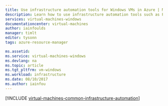 ```yaml
---
title: Use infrastructure automation tools for Windows VMs in Azure | Microsoft Docs
description: Learn how to use infrastructure automation tools such as PowerShell DSC, Ansible, Chef, Puppet, and Azure Automation to create and manage Windows virtual machines in Azure
services: virtual-machines-windows
documentationcenter: virtual-machines
author: iainfoulds
manager: timlt
editor: tysonn
tags: azure-resource-manager

ms.assetid: 
ms.service: virtual-machines-windows
ms.devlang: na
ms.topic: article
ms.tgt_pltfrm: vm-windows
ms.workload: infrastructure
ms.date: 08/10/2017
ms.author: iainfou
---
```


[!INCLUDE [virtual-machines-common-infrastructure-automation](../../../includes/virtual-machines-common-infrastructure-automation.md)]